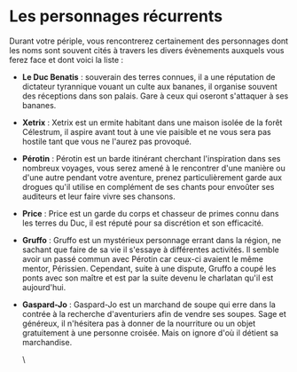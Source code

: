 # Les personnages récurrents

Durant votre périple, vous rencontrerez certainement des personnages dont les noms sont souvent cités à travers les divers évènements auxquels vous ferez face et dont voici la liste :

* **Le Duc Benatis** : souverain des terres connues, il a une réputation de dictateur tyrannique vouant un culte aux bananes, il organise souvent des réceptions dans son palais. Gare à ceux qui oseront s'attaquer à ses bananes.
* **Xetrix** : Xetrix est un ermite habitant dans une maison isolée de la forêt Célestrum, il aspire avant tout à une vie paisible et ne vous sera pas hostile tant que vous ne l'aurez pas provoqué.
* **Pérotin** : Pérotin est un barde itinérant cherchant l'inspiration dans ses nombreux voyages, vous serez amené à le rencontrer d'une manière ou d'une autre pendant votre aventure, prenez particulièrement garde aux drogues qu'il utilise en complément de ses chants pour envoûter ses auditeurs et leur faire vivre ses chansons.
* **Price** : Price est un garde du corps et chasseur de primes connu dans les terres du Duc, il est réputé pour sa discrétion et son efficacité.
* **Gruffo** : Gruffo est un mystérieux personnage errant dans la région, ne sachant que faire de sa vie il s'essaye à différentes activités. Il semble avoir un passé commun avec Pérotin car ceux-ci avaient le même mentor, Périssien. Cependant, suite à une dispute, Gruffo a coupé les ponts avec son maître et est par la suite devenu le charlatan qu'il est aujourd'hui.
*   **Gaspard-Jo** : Gaspard-Jo est un marchand de soupe qui erre dans la contrée à la recherche d'aventuriers afin de vendre ses soupes. Sage et généreux, il n'hésitera pas à donner de la nourriture ou un objet gratuitement à une personne croisée. Mais on ignore d'où il détient sa marchandise.

    \

